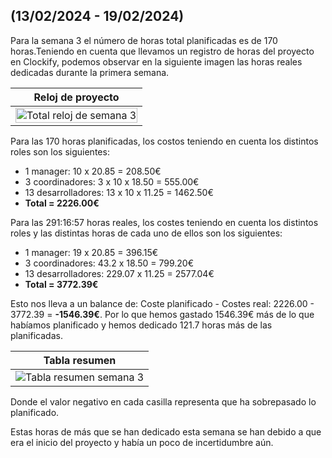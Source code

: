 ## (13/02/2024 - 19/02/2024)

Para la semana 3 el número de horas total planificadas es de 170 horas.Teniendo en cuenta que llevamos un registro de horas del proyecto en Clockify, podemos observar en la siguiente imagen las horas reales dedicadas durante la primera semana.

| Reloj de proyecto                                                                 |
| --------------------------------------------------------------------------------- |
|<img src="/img/costs/week3/week3-clockify.png" alt="Total reloj de semana 3" width="100%" height="100%"/>|


Para las 170 horas planificadas, los costos teniendo en cuenta los distintos roles son los siguientes:

- 1 manager: 10 x 20.85 = 208.50€
- 3 coordinadores: 3 x 10 x 18.50 = 555.00€
- 13 desarrolladores: 13 x 10 x 11.25 = 1462.50€
- **Total = 2226.00€**

Para las 291:16:57 horas reales, los costes teniendo en cuenta los distintos roles y las distintas horas de cada uno de ellos son los siguientes:

- 1 manager: 19 x 20.85 = 396.15€
- 3 coordinadores: 43.2  x 18.50 = 799.20€
- 13 desarrolladores: 229.07 x 11.25 = 2577.04€
- **Total = 3772.39€**

Esto nos lleva a un balance de: Coste planificado - Costes real:  2226.00 - 3772.39 = **-1546.39€**. Por lo que hemos gastado 1546.39€ más de lo que habíamos planificado y hemos dedicado 121.7 horas más de las planificadas.


| Tabla resumen                                                                |
| --------------------------------------------------------------------------------- |
| ![Tabla resumen semana 3](/img/costs/week3/week3-table.png) |

Donde el valor negativo en cada casilla representa que ha sobrepasado lo planificado.

Estas horas de más que se han dedicado esta semana se han debido a que era el inicio del proyecto y había un poco de incertidumbre aún.
